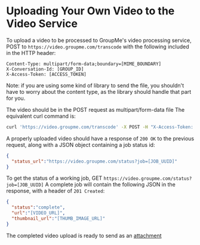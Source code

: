 # Uploading Your Own Video to the Video Service
To upload a video to be processed to GroupMe's video processing service, POST to `https://video.groupme.com/transcode` with the  following included in the HTTP header:

```
Content-Type: multipart/form-data;boundary=[MIME_BOUNDARY]
X-Conversation-Id: [GROUP_ID]
X-Access-Token: [ACCESS_TOKEN]
```

Note: if you are using some kind of library to send the file, you shouldn't have to worry about the content type, as the library should handle that part for you.

The video should be in the POST request as multipart/form-data file
The equivalent curl command is: 

```bash
curl 'https://video.groupme.com/transcode' -X POST -H "X-Access-Token: [ACCESS_TOKEN]" -H "X-Conversation-Id: [GROUP_ID]" --form file="@[FILE_NAME]"
```

A properly uploaded video should have a response of `200 OK` to the previous request, along with a JSON object containing a job status id:
```json
{
  "status_url":"https://video.groupme.com/status?job=[JOB_UUID]"
}
```

To get the status of a working job, GET `https://video.groupme.com/status?job=[JOB_UUID]`
A complete job will contain the following JSON in the response, with a header of `201 Created`:
```json
{
  "status":"complete",
  "url":"[VIDEO_URL]",
  "thumbnail_url":"[THUMB_IMAGE_URL]"
}
```

The completed video upload is ready to send as an [attachment](attachments.md)

